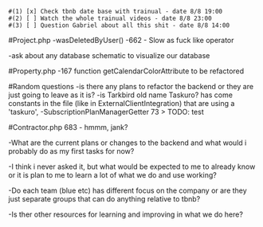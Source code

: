     #(1) [x] Check tbnb date base with trainual - date 8/8 19:00
    #(2) [ ] Watch the whole trainual videos - date 8/8 23:00
    #(3) [ ] Question Gabriel about all this shit - date 8/8 14:00



#Project.php
-wasDeletedByUser() -662 - Slow as fuck like operator

-ask about any database schematic to visualize our database

#Property.php
-167 function getCalendarColorAttribute to be refactored

#Random questions
-is there any plans to refactor the backend or they are just going to leave as it is?
-is Tarkbird old name Taskuro? has come constants in the file (like in ExternalClientIntegration)
that are using a 'taskuro',
-SubscriptionPlanManagerGetter 73 > TODO: test

#Contractor.php
683 - hmmm, jank?

-What are the current plans or changes to the backend and what would i probably do 
as my first tasks for now?

-I think i never asked it, but what would be expected to me to already know or it is 
plan to me to learn a lot of what we do and use working?

-Do each team (blue etc) has different focus on the company or are they just separate
groups that can do anything relative to tbnb?

-Is ther other resources for learning and improving in what we do here?


